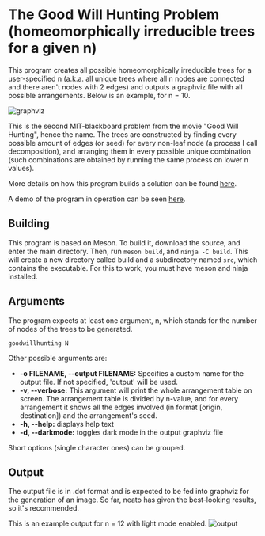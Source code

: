# The Good Will Hunting Problem (homeomorphically irreducible trees for a given n)

This program creates all possible homeomorphically irreducible trees for a user-specified n (a.k.a. all unique trees where all n nodes are connected and there aren't nodes with 2 edges) and outputs a graphviz file with all possible arrangements. Below is an example, for n = 10.

![graphviz](https://user-images.githubusercontent.com/90468276/225737079-675dd22e-3811-4fa4-b173-23fef8861e0e.png "Homeomorphically irreducible trees for n=10")

This is the second MIT-blackboard problem from the movie "Good Will Hunting", hence the name. The trees are constructed by finding every possible amount of edges (or seed) for every non-leaf node (a process I call decomposition), and arranging them in every possible unique combination (such combinations are obtained by running the same process on lower n values).

More details on how this program builds a solution can be found [here](https://santiagoalvz.wordpress.com/the-good-will-hunting-problem/).

A demo of the program in operation can be seen [here](https://youtu.be/_N6dCG2ewvg).

## Building
This program is based on Meson. To build it, download the source, and enter the main directory. Then, run `meson build`, and `ninja -C build`. This will create a new directory called build and a subdirectory named `src`, which contains the executable. For this to work, you must have meson and ninja installed.

## Arguments
The program expects at least one argument, n, which stands for the number of nodes of the trees to be generated.

`goodwillhunting N`

Other possible arguments are:
- **-o FILENAME, --output FILENAME:** Specifies a custom name for the output file. If not specified, 'output' will be used.
- **-v, --verbose:** This argument will print the whole arrangement table on screen. The arrangement table is divided by n-value, and for every arrangement it shows all the edges involved (in format [origin, destination]) and the arrangement's seed.
- **-h, --help:** displays help text
- **-d, --darkmode:** toggles dark mode in the output graphviz file

Short options (single character ones) can be grouped.

## Output
The output file is in .dot format and is expected to be fed into graphviz for the generation of an image. So far, neato has given the best-looking results, so it's recommended.

This is an example output for n = 12 with light mode enabled.
![output](https://user-images.githubusercontent.com/90468276/227835781-15960903-9e6d-40ff-90a9-243cc7deea32.png "Solution trees for n = 12")
